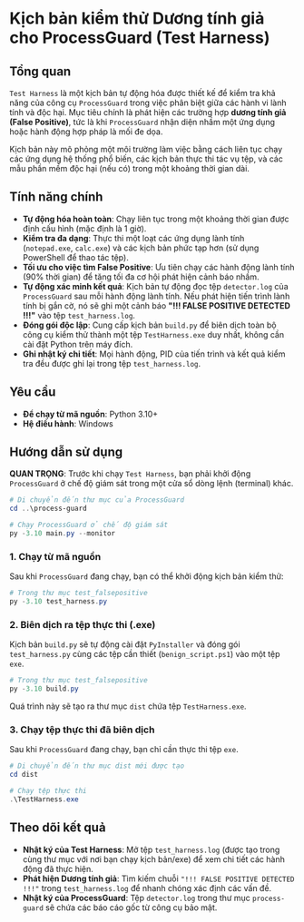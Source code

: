 # Kịch bản kiểm thử Dương tính giả cho ProcessGuard (Test Harness)

## Tổng quan

`Test Harness` là một kịch bản tự động hóa được thiết kế để kiểm tra khả năng của công cụ `ProcessGuard` trong việc phân biệt giữa các hành vi lành tính và độc hại. Mục tiêu chính là phát hiện các trường hợp **dương tính giả (False Positive)**, tức là khi `ProcessGuard` nhận diện nhầm một ứng dụng hoặc hành động hợp pháp là mối đe dọa.

Kịch bản này mô phỏng một môi trường làm việc bằng cách liên tục chạy các ứng dụng hệ thống phổ biến, các kịch bản thực thi tác vụ tệp, và các mẫu phần mềm độc hại (nếu có) trong một khoảng thời gian dài.

## Tính năng chính

- **Tự động hóa hoàn toàn**: Chạy liên tục trong một khoảng thời gian được định cấu hình (mặc định là 1 giờ).
- **Kiểm tra đa dạng**: Thực thi một loạt các ứng dụng lành tính (`notepad.exe`, `calc.exe`) và các kịch bản phức tạp hơn (sử dụng PowerShell để thao tác tệp).
- **Tối ưu cho việc tìm False Positive**: Ưu tiên chạy các hành động lành tính (90% thời gian) để tăng tối đa cơ hội phát hiện cảnh báo nhầm.
- **Tự động xác minh kết quả**: Kịch bản tự động đọc tệp `detector.log` của `ProcessGuard` sau mỗi hành động lành tính. Nếu phát hiện tiến trình lành tính bị gắn cờ, nó sẽ ghi một cảnh báo **"!!! FALSE POSITIVE DETECTED !!!"** vào tệp `test_harness.log`.
- **Đóng gói độc lập**: Cung cấp kịch bản `build.py` để biên dịch toàn bộ công cụ kiểm thử thành một tệp `TestHarness.exe` duy nhất, không cần cài đặt Python trên máy đích.
- **Ghi nhật ký chi tiết**: Mọi hành động, PID của tiến trình và kết quả kiểm tra đều được ghi lại trong tệp `test_harness.log`.

## Yêu cầu

- **Để chạy từ mã nguồn**: Python 3.10+
- **Hệ điều hành**: Windows

## Hướng dẫn sử dụng

**QUAN TRỌNG**: Trước khi chạy `Test Harness`, bạn phải khởi động `ProcessGuard` ở chế độ giám sát trong một cửa sổ dòng lệnh (terminal) khác.

```powershell
# Di chuyển đến thư mục của ProcessGuard
cd ..\process-guard

# Chạy ProcessGuard ở chế độ giám sát
py -3.10 main.py --monitor
```

### 1. Chạy từ mã nguồn

Sau khi `ProcessGuard` đang chạy, bạn có thể khởi động kịch bản kiểm thử:

```powershell
# Trong thư mục test_falsepositive
py -3.10 test_harness.py
```

### 2. Biên dịch ra tệp thực thi (.exe)

Kịch bản `build.py` sẽ tự động cài đặt `PyInstaller` và đóng gói `test_harness.py` cùng các tệp cần thiết (`benign_script.ps1`) vào một tệp `exe`.

```powershell
# Trong thư mục test_falsepositive
py -3.10 build.py
```

Quá trình này sẽ tạo ra thư mục `dist` chứa tệp `TestHarness.exe`.

### 3. Chạy tệp thực thi đã biên dịch

Sau khi `ProcessGuard` đang chạy, bạn chỉ cần thực thi tệp `exe`.

```powershell
# Di chuyển đến thư mục dist mới được tạo
cd dist

# Chạy tệp thực thi
.\TestHarness.exe
```

## Theo dõi kết quả

- **Nhật ký của Test Harness**: Mở tệp `test_harness.log` (được tạo trong cùng thư mục với nơi bạn chạy kịch bản/exe) để xem chi tiết các hành động đã thực hiện.
- **Phát hiện Dương tính giả**: Tìm kiếm chuỗi `"!!! FALSE POSITIVE DETECTED !!!"` trong `test_harness.log` để nhanh chóng xác định các vấn đề.
- **Nhật ký của ProcessGuard**: Tệp `detector.log` trong thư mục `process-guard` sẽ chứa các báo cáo gốc từ công cụ bảo mật.

